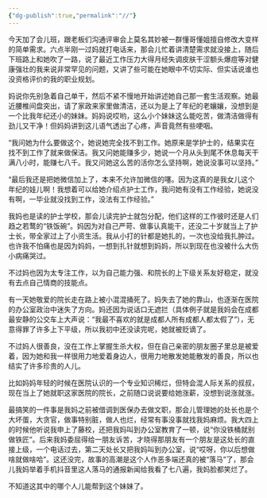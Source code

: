 ```yaml
---
{"dg-publish":true,"permalink":"//"}
---
```



今天加了会儿班，跟老板们沟通评审会上莫名其妙被一群懂哥懂姐擅自修改大变样的简单需求。六点半刚一过妈就打电话来，那会儿忙着讲清楚需求就没接上，随后下班路上和她吹了一路，说了最近工作压力大得月经失调皮肤干涩额头爆痘等对健康强壮的我来说非常罕见的问题，又讲了些可能在她眼中不切实际、但实话说谁也没资格评价的我的职业规划。

妈说你先别急着自己单干，然后不紧不慢地开始讲述她自己那一套生活观察。她最近腰椎间盘突出，请了家政来家里做清洁，还以为是上了年纪的老孃孃，没想到是一个比我年纪还小的妹妹。妈妈说哎哟，这么小个妹妹这么能吃苦，做清洁做得有劲儿又干净！但妈妈讲到这儿语气透出了心疼，声音竟然有些哽咽。

“我问她为什么要做这个，她说她完全找不到工作。她原来是学护士的，结果实在找不到工作了就来做保洁。我又问她能赚多少，她说一个月从头到尾不休息每天干满八小时，能赚七八千。我又问她这么苦的活你怎么坚持啊，她说没事可以坚持。”

“最后我还是把她微信加上了，本来不允许加微信的噻。因为这真的是我女儿这个年纪的娃儿啊！我想着可以给她介绍点护士工作，我问她有没有工作经验，她说没有啊，一毕业就没找到工作，没法有工作经验。”

我妈也是读的护士学校，那会儿读完护士就包分配，他们这样的工作彼时还是人们趋之若鹜的“铁饭碗”。妈因为对自己严苛、做事认真能干，还没二十岁就当上了护士长，带全家过上了小资生活。我从小打的针都是她扎的，一次也没给我扎肿过。也许我不怕痛也是因为妈妈，一想到扎针就想到妈妈，所以到现在也没被什么大伤小病痛哭过。

不过妈也因为太专注工作，以为自己能力强、和院长的上下级关系友好稳定，就没有去点自己情商的技能点。

有一天她敬爱的院长走在路上被小混混捅死了。妈失去了她的靠山，也逐渐在医院的办公室政治中迷失了方向。妈还因为说话口无遮拦（具体例子就是我妈会在成都最安静的公交车上大声说：“我最不喜欢的就是成都人所有成都人都太假了”），无意得罪了许多上下平级，所以我初中还没读完呢，她就被贬谪了。

不过妈人很善良，没在工作上掌握生杀大权，但在自己亲密的朋友圈子里总是被爱着，因为她和我一样很用力地爱着身边人，很用力地散发她能散发的善良，所以也结实了许多珍贵的人儿。

比如妈妈年轻的时候在医院认识的一个专业知识稀烂，但特会混人际关系的叔叔，现在当上了她就职这家医院的院长，之前随口说说要给她涨薪，没想到说涨就涨。

最搞笑的一件事是我妈之前被借调到医保办去做文职，那会儿管理她的处长也是个大坏蛋，大贪官，做事特别脏，做人也烂，经常有事没事就找我妈麻烦。我大四上的时候他听说我申上了藤校，还把我妈叫到办公室教育了一顿，说“你没铁桶就别做铁匠”。后来我妈委屈得给一朋友诉苦，才晓得那朋友有一个朋友是这处长的直接上级，一个电话过去，第二天处长又把我妈叫到办公室，说“哎呀，你以后想做啥就做啥哈”。这还没完，故事的高潮是这个人作恶多端还真的被“落马”了，那会儿我妈举着手机抖音里这人落马的通报新闻给我看了七八遍，我妈脸都笑烂了。

不知道这其中的哪个人儿能帮到这个妹妹了。